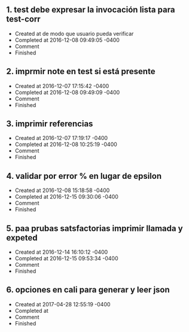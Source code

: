 ## 1. test debe expresar la invocación lista para test-corr
- Created at    de modo que usuario pueda verificar
- Completed at 2016-12-08 09:49:05 -0400
- Comment      
- Finished     

## 2. imprmir note en test si está presente
- Created at   2016-12-07 17:15:42 -0400
- Completed at 2016-12-08 09:49:09 -0400
- Comment      
- Finished     

## 3. imprimir referencias
- Created at   2016-12-07 17:19:17 -0400
- Completed at 2016-12-08 10:25:19 -0400
- Comment      
- Finished     

## 4. validar por error % en lugar de epsilon
- Created at   2016-12-08 15:18:58 -0400
- Completed at 2016-12-15 09:30:06 -0400
- Comment      
- Finished     

## 5. paa prubas satsfactorias imprimir llamada y expeted
- Created at   2016-12-14 16:10:12 -0400
- Completed at 2016-12-15 09:53:34 -0400
- Comment      
- Finished     

## 6. opciones en cali para generar y leer json
- Created at   2017-04-28 12:55:19 -0400
- Completed at 
- Comment      
- Finished     

